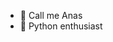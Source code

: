 - 👋 Call me Anas
- 👀 Python enthusiast




<!---
Anasg4/Anasg4 is a ✨ special ✨ repository because its `README.md` (this file) appears on your GitHub profile.
You can click the Preview link to take a look at your changes.
- 🌱 
- 💞️ I’m looking to collaborate on ...
- 📫 How to reach me ...
--->
